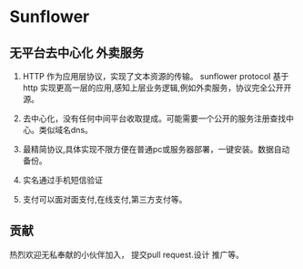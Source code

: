# Sunflower
## 无平台去中心化 外卖服务

1. HTTP 作为应用层协议，实现了文本资源的传输。 
sunflower protocol 基于http 实现更高一层的应用,感知上层业务逻辑,例如外卖服务，协议完全公开开源。

2. 去中心化，没有任何中间平台收取提成。可能需要一个公开的服务注册查找中心。类似域名dns。

3. 最精简协议,具体实现不限方便在普通pc或服务器部署，一键安装。数据自动备份。 

4. 实名通过手机短信验证

5. 支付可以面对面支付,在线支付,第三方支付等。



## 贡献
热烈欢迎无私奉献的小伙伴加入，
提交pull request.设计 推广等。
